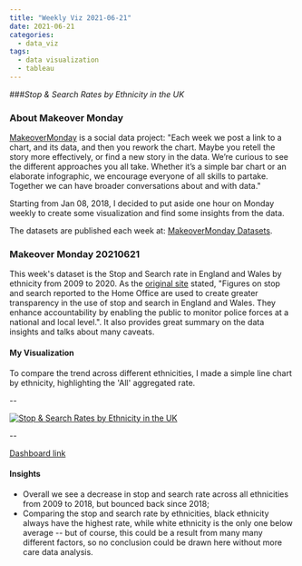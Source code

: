```yaml
---
title: "Weekly Viz 2021-06-21"
date: 2021-06-21
categories:
  - data_viz
tags:
  - data visualization
  - tableau
---
```


###*Stop & Search Rates by Ethnicity in the UK*


### About Makeover Monday

[MakeoverMonday](http://www.makeovermonday.co.uk/) is a social data project:
"Each week we post a link to a chart, and its data, and then you rework the chart.
Maybe you retell the story more effectively, or find a new story in the data.
We’re curious to see the different approaches you all take. Whether it’s a simple bar chart or an elaborate infographic, we encourage everyone of all skills to partake.
Together we can have broader conversations about and with data."

Starting from Jan 08, 2018, I decided to put aside one hour on Monday weekly to create some visualization and find some insights from the data.

The datasets are published each week at: [MakeoverMonday Datasets](http://www.makeovermonday.co.uk/data/).

### Makeover Monday 20210621

This week's dataset is the Stop and Search rate in England and Wales by ethnicity from 2009 to 2020. As the [original site](https://www.ethnicity-facts-figures.service.gov.uk/crime-justice-and-the-law/policing/stop-and-search/latest#by-ethnicity-over-time) stated, "Figures on stop and search reported to the Home Office are used to create greater transparency in the use of stop and search in England and Wales. They enhance accountability by enabling the public to monitor police forces at a national and local level.". It also provides great summary on the data insights and talks about many caveats.  

#### My Visualization

To compare the trend across different ethnicities, I made a simple line chart by ethnicity, highlighting the 'All' aggregated rate.  

--  
<div class='tableauPlaceholder' id='viz1624332279511' style='position: relative'>
  <noscript><a href='#'>
    <img alt='Stop &amp; Search Rates by Ethnicity in the UK ' src='https:&#47;&#47;public.tableau.com&#47;static&#47;images&#47;Ma&#47;MakeOverMonday20210621StopSearchRatesbyEthnicityintheUK&#47;StopSearchRatesbyEthnicityintheUK&#47;1_rss.png' style='border: none' />
    </a></noscript>
  <object class='tableauViz'  style='display:none;'>
    <param name='host_url' value='https%3A%2F%2Fpublic.tableau.com%2F' />
    <param name='embed_code_version' value='3' />
    <param name='site_root' value='' />
    <param name='name' value='MakeOverMonday20210621StopSearchRatesbyEthnicityintheUK&#47;StopSearchRatesbyEthnicityintheUK' />
    <param name='tabs' value='no' />
    <param name='toolbar' value='yes' />
    <param name='static_image' value='https:&#47;&#47;public.tableau.com&#47;static&#47;images&#47;Ma&#47;MakeOverMonday20210621StopSearchRatesbyEthnicityintheUK&#47;StopSearchRatesbyEthnicityintheUK&#47;1.png' />
    <param name='animate_transition' value='yes' />
    <param name='display_static_image' value='yes' />
    <param name='display_spinner' value='yes' />
    <param name='display_overlay' value='yes' />
    <param name='display_count' value='yes' />
    <param name='language' value='en-US' />
  </object></div>          
  <script type='text/javascript'>       
  var divElement = document.getElementById('viz1624332279511');    
  var vizElement = divElement.getElementsByTagName('object')[0];               
  if ( divElement.offsetWidth > 800 ) { vizElement.style.width='800px';vizElement.style.height='627px';} else if ( divElement.offsetWidth > 500 ) { vizElement.style.width='800px';vizElement.style.height='627px';} else { vizElement.style.width='100%';vizElement.style.height='727px';}     
  var scriptElement = document.createElement('script');               
  scriptElement.src = 'https://public.tableau.com/javascripts/api/viz_v1.js';   
  vizElement.parentNode.insertBefore(scriptElement, vizElement);            
</script>
  
--  

[Dashboard link](https://public.tableau.com/views/MakeOverMonday20210621StopSearchRatesbyEthnicityintheUK/StopSearchRatesbyEthnicityintheUK?:language=en-US&:display_count=n&:origin=viz_share_link)

#### Insights
* Overall we see a decrease in stop and search rate across all ethnicities from 2009 to 2018, but bounced back since 2018;  
* Comparing the stop and search rate by ethnicities, black ethnicity always have the highest rate, while white ethnicity is the only one below average -- but of course, this could be a result from many many different factors, so no conclusion could be drawn here without more care data analysis.  

